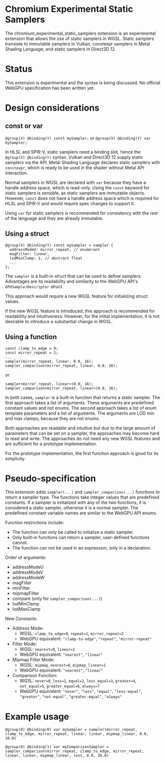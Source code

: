 # Chromium Experimental Static Samplers

The chromium_experimental_static_samplers extension is an experimental extension that allows the use of static samplers in WGSL.
Static samplers translate to immutable samplers in Vulkan, constexpr samplers in Metal Shading Language, and static samplers in Direct3D 12.

# Status

This extension is experimental and the syntax is being discussed. No official WebGPU specification has been written yet.

# Design considerations

## const or var

`@group(X) @binding(Y) const mySampler;`
or
`@group(X) @binding(Y) var mySampler;`


In HLSL and SPIR-V, static samplers need a binding slot, hence the `@group(X) @binding(Y)` syntax.
Vulkan and Direct3D 12 supply static samplers via the API.
Metal Shading Language declares static samplers with `constexpr`, which is ready to be used in the shader without Metal API interaction.

Normal samplers in WGSL are declared with `var` because they have a handle address space, which is read-only.
Using the `const` keyword for static samplers is sensible, as static samplers are immutable objects.
However, `const` does not have a handle address space which is required for HLSL and SPIR-V and would require spec changes to support it.

Using `var` for static samplers is recommended for consistency with the rest of the language and they are already immutable.

## Using a struct

```wgsl
@group(X) @binding(Y) const mySampler = sampler {
  addressModeU: mirror_repeat, // enumerant
  magFilter: linear,
  lodMinClamp: 1, // abstract float
  ...
};
```

The `sampler` is a built-in struct that can be used to define samplers.
Advantages are its readability and similarity to the WebGPU API's `GPUSamplerDescriptor` struct.

This approach would require a new WGSL feature for initializing struct values.

If the new WGSL feature is introduced, this approach is recommended for readability and intuitiveness.
However, for the initial implementation, it is not desirable to introduce a substantial change in WGSL.

## Using a function

```wgsl
const clamp_to_edge = 0;
const mirror_repeat = 1;
...
sampler(mirror_repeat, linear, 0.0, 16);
sampler_comparison(mirror_repeat, linear, 0.0, 16);
```

or

```wgsl
sampler<mirror_repeat, linear>(0.0, 16);
sampler_comparison<mirror_repeat, linear>(0.0, 16);
```

In both cases, `sampler` is a built-in function that returns a static sampler.
The first approach takes a list of arguments. These arguments are predefined constant values and not enums.
The second approach takes a list of enum template parameters and a list of arguments. The arguments are LOD min and max clamps, because they are not enums.

Both approaches are readable and intuitive but due to the large amount of parameters that can be set on a sampler, the approaches may become hard to read and write.
The approaches do not need any new WGSL features and are sufficient for a prototype implementation.

For the prototype implementation, the first function approach is good for its simplicity.

# Pseudo-specification

This extension adds `sampler(...)` and `sampler_comparison(...)` functions to return a sampler type.
The functions take integer values that are predefined constants. If a sampler is initialized with any of the two functions, it is considered a static sampler, otherwise it is a normal sampler.
The predefined constant variable names are similar to the WebGPU API enums.

Function restrictions include:
- The function can only be called to initialize a static sampler.
- Only built-in functions can return a sampler, user-defined functions cannot.
- The function can not be used in an expression, only in a declaration.

Order of arguments:
- addressModeU
- addressModeV
- addressModeW
- magFilter
- minFilter
- mipmapFilter
- compare (only for `sampler_comparison(...)`)
- lodMinClamp
- lodMaxClamp

New Constants:
- Address Mode:
  - WGSL: `clamp_to_edge=0`, `repeat=1`, `mirror_repeat=2`
  - WebGPU equivalent: `"clamp-to-edge"`, `"repeat"`, `"mirror-repeat"`
- Filter Mode:
  - WGSL: `nearest=0`, `linear=1`
  - WebGPU equivalent: `"nearest"`, `"linear"`
- Mipmap Filter Mode:
  - WGSL: `mipmap_nearest=0`, `mipmap_linear=1`
  - WebGPU equivalent: `"nearest"`, `"linear"`
- Comparison Function:
  - WGSL: `never=0`, `less=1`, `equal=2`, `less_equal=3`, `greater=4`, `not_equal=5`, `greater_equal=6`, `always=7`
  - WebGPU equivalent: `"never"`, `"less"`, `"equal"`, `"less-equal"`, `"greater"`, `"not-equal"`, `"greater-equal"`, `"always"`

# Example usage

```wgsl
@group(0) @binding(0) var mySampler = sampler(mirror_repeat, clamp_to_edge, mirror_repeat, linear, linear, mipmap_linear, 0.0, 16.0)

@group(0) @binding(1) var myComparisonSampler = sampler_comparison(mirror_repeat, clamp_to_edge, mirror_repeat, linear, linear, mipmap_linear, less, 0.0, 16.0)

```


